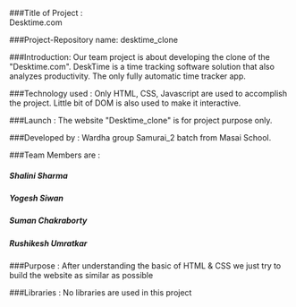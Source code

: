 ###Title of Project :  
Desktime.com

###Project-Repository name: 
desktime_clone

###Introduction:
Our team project is about developing the clone of the "Desktime.com". DeskTime is a time tracking software solution that also analyzes productivity. The only fully automatic time tracker app.

###Technology used :
Only HTML, CSS, Javascript are used to accomplish the project. Little bit of DOM is also used to make it interactive.

###Launch :
The website "Desktime_clone" is for project purpose only.

###Developed by :
Wardha group Samurai_2 batch from Masai School.

###Team Members are :
##### Shalini Sharma
##### Yogesh Siwan
##### Suman Chakraborty
##### Rushikesh Umratkar

###Purpose :
After understanding the basic of HTML & CSS we just try to build the website as similar as possible

###Libraries : 
No libraries are used in this project
